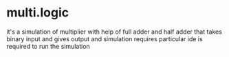# multi.logic
it's a simulation of multiplier with help of full adder and half adder that takes binary input and gives output and simulation requires 
particular ide is required to run the simulation

